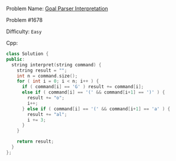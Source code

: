 Problem Name: [Goal Parser Interpretation](https://leetcode.com/problems/goal-parser-interpretation/)

Problem #1678

Difficulty: `Easy`

Cpp:

```cpp
class Solution {
public:
  string interpret(string command) {
    string result = "";
    int n = command.size();
    for ( int i = 0; i < n; i++ ) {
      if ( command[i] == 'G' ) result += command[i];
      else if ( command[i] == '(' && command[i+1] == ')' ) {
        result += "o";
        i++;
      } else if ( command[i] == '(' && command[i+1] == 'a' ) {
        result += "al";
        i += 3;
      }
    }

    return result;
  }
};
```
